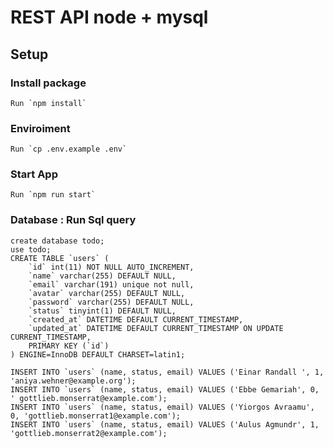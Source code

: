 # REST API node + mysql
## Setup
### Install package
    Run `npm install`

### Enviroiment
    Run `cp .env.example .env`

### Start App
    Run `npm run start`


### Database : Run Sql query
```
create database todo;
use todo;
CREATE TABLE `users` (
    `id` int(11) NOT NULL AUTO_INCREMENT,
    `name` varchar(255) DEFAULT NULL,
    `email` varchar(191) unique not null,
    `avatar` varchar(255) DEFAULT NULL,
    `password` varchar(255) DEFAULT NULL,
    `status` tinyint(1) DEFAULT NULL,
    `created_at` DATETIME DEFAULT CURRENT_TIMESTAMP,
    `updated_at` DATETIME DEFAULT CURRENT_TIMESTAMP ON UPDATE CURRENT_TIMESTAMP,
    PRIMARY KEY (`id`)
) ENGINE=InnoDB DEFAULT CHARSET=latin1;

INSERT INTO `users` (name, status, email) VALUES ('Einar Randall ', 1, 'aniya.wehner@example.org');
INSERT INTO `users` (name, status, email) VALUES ('Ebbe Gemariah', 0, '	gottlieb.monserrat@example.com');
INSERT INTO `users` (name, status, email) VALUES ('Yiorgos Avraamu', 0, 'gottlieb.monserrat1@example.com');
INSERT INTO `users` (name, status, email) VALUES ('Aulus Agmundr', 1, 'gottlieb.monserrat2@example.com');
```
